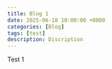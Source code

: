 ```yaml
---
title: Blog 1
date: 2025-06-18 10:00:00 +0800
categories: [Blog]
tags: [test]
description: Discription
---
```


Test 1